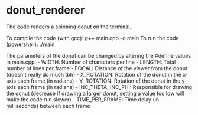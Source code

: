 # donut_renderer
 
 The code renders a spinning donut on the terminal.

 To compile the code (with gcc): g++ main.cpp -o main
 To run the code (powershell): ./main

 The parameters of the donut can be changed by altering the #define values in main.cpp.
    - WIDTH: Number of characters per line 
    - LENGTH: Total number of lines per frame
    - FOCAL: Distance of the viewer from the donut (doesn't really do much tbh)
    - X_ROTATION: Rotation of the donut in the x-axis each frame (in radians)
    - Y_ROTATION: Rotation of the donut in the y-axis each frame (in radians)
    - INC_THETA, INC_PHI: Responsible for drawing the donut (decrease if drawing a larger donut, setting a value too low will make the code run slower)
    - TIME_PER_FRAME: Time delay (in milliseconds) between each frame
